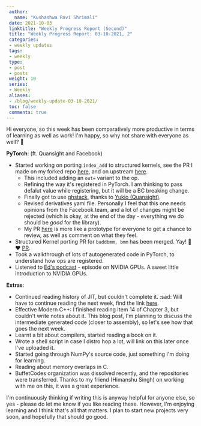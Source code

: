 ```yaml
---
 author:
   name: "Kushashwa Ravi Shrimali"
 date: 2021-10-03
 linktitle: "Weekly Progress Report (Second)"
 title: "Weekly Progress Report: 03-10-2021, 2"
 categories:
 - weekly updates
 tags:
 - weekly
 type:
 - post
 - posts
 weight: 10
 series:
 - Weekly
 aliases:
 - /blog/weekly-update-03-10-2021/
 toc: false
 comments: true
---
```


Hi everyone, so this week has been comparatively more productive in terms of learning as well as work! I'm happy, so why not share with everyone as well? :tada:

**PyTorch**: (ft. Quansight and Facebook)

* Started working on porting `index_add` to structured kernels, see the PR I made on my forked repo [here](https://github.com/krshrimali/pytorch/pull/14), and on upstream [here](https://github.com/pytorch/pytorch/pull/65993).
    * This included adding an `out=` variant to the op.
    * Refining the way it's registered in PyTorch. I am thinking to pass defalut value while registering, but it will be a BC breaking change.
    * Finally got to use [ghstack](https://github.com/ezyang/ghstack.git), thanks to [Yukio (Quansight)](https://github.com/ysiraichi).
    * Revised derivatives yaml file. Personally I feel that this one needs opinions from the Facebook team, and a lot of changes might be rejected (which is okay, at the end of the day - everything we do should be _good_ for the library).
    * My PR [here](https://github.com/pytorch/pytorch/pull/65993) is more like a prototype for everyone to get a chance to review, as well as comment on what they feel.
* Structured Kernel porting PR for `baddbmm, bmm` has been merged. Yay! :tada: :heart: [PR](https://github.com/pytorch/pytorch/pull/65993).
* Took a walkthrough of lots of autogenerated code in PyTorch, to understand how ops are registered.
* Listened to [Ed's podcast](https://open.spotify.com/show/6UzHKeiy368jKfQMKKvJY5) - episode on NVIDIA GPUs. A sweet little introduction to NVIDIA GPUs.

**Extras**:

* Continued reading history of JIT, but couldn't complete it. :sad: Will have to continue reading the next week, find the link [here](http://eecs.ucf.edu/~dcm/Teaching/COT4810-Spring2011/Literature/JustInTimeCompilation.pdf).
* Effective Modern C++: I finished reading Item 14 of Chapter 3, but couldn't write notes about it. This blog post, I'm planning to discuss the intermediate generated code (closer to assembly), so let's see how that goes the next week.
* Learnt a bit about compilers, started reading a book on it.
* Wrote a shell script in case I distro hop a lot, will link on this later once I've uploaded it.
* Started going through NumPy's source code, just something I'm doing for learning.
* Reading about memory overlaps in C.
* BuffetCodes organization was dissolved recently, and the repositories were transferred. Thanks to my friend (Himanshu Singh) on working with me on this, it was a great experience.

I'm continuously thinking if writing this is anyway helpful for anyone else, so yes - please do let me know if you like reading these. However, I'm enjoying learning and I think that's all that matters. I plan to start new projects very soon, and hopefully that should go good.
